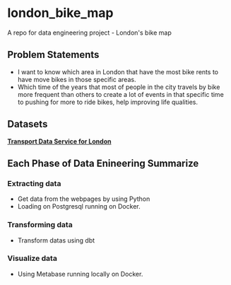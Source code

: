 # london_bike_map
A repo for data engineering project - London's bike map


## **Problem Statements**

- I want to know which area in London that have the most bike rents to have move bikes in those specific areas.
- Which time of the years that most of people in the city travels by bike more frequent than others to create a lot of events in that specific time to pushing for more to ride bikes, help improving life qualities.

## **Datasets**

[**Transport Data Service for London**](https://cycling.data.tfl.gov.uk/)

## **Each Phase of Data Enineering Summarize**


### Extracting data

- Get data from the webpages by using Python
- Loading on Postgresql running on Docker.

### Transforming data

- Transform datas using dbt

### Visualize data

- Using Metabase running locally on Docker.
